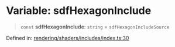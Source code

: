 # Variable: sdfHexagonInclude

> `const` **sdfHexagonInclude**: `string` = `sdfHexagonIncludeSource`

Defined in: [rendering/shaders/includes/index.ts:30](https://github.com/Forge-Game-Engine/Forge/blob/6eae4e51dbdc502818b1c2f3a3ffce9e4a1fd125/src/rendering/shaders/includes/index.ts#L30)
